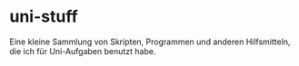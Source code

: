 # uni-stuff

Eine kleine Sammlung von Skripten, Programmen und anderen Hilfsmitteln,
die ich für Uni-Aufgaben benutzt habe.
